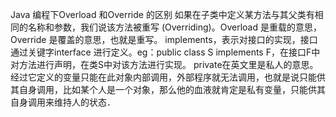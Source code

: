 Java 编程下Overload 和Override 的区别 如果在子类中定义某方法与其父类有相同的名称和参数，我们说该方法被重写 (Overriding)。Overload 是重载的意思，Override 是覆盖的意思，也就是重写。
implements，表示对接口的实现，接口通过关键字interface 进行定义。eg：public class S implements F，在接口F中对方法进行声明，在类S中对该方法进行实现。
private在英文里是私人的意思。经过它定义的变量只能在此对象内部调用，外部程序就无法调用，也就是说只能供其自身调用，比如某个人是一个对象，那么他的血液就肯定是私有变量，只能供其自身调用来维持人的状态．
